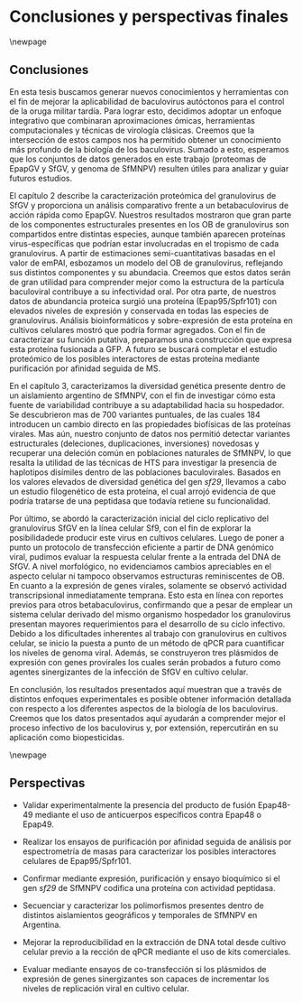 # Conclusiones y perspectivas finales

\newpage

## Conclusiones

En esta tesis buscamos generar nuevos conocimientos y herramientas con el fin de mejorar la aplicabilidad de baculovirus autóctonos para el control de la oruga militar tardía. Para lograr esto, decidimos adoptar un enfoque integrativo que combinaran aproximaciones ómicas, herramientas computacionales y técnicas de virología clásicas. Creemos que la intersección de estos campos nos ha permitido obtener un conocimiento más profundo de la biología de los baculovirus. Sumado a esto, esperamos que los conjuntos de datos generados en este trabajo (proteomas de EpapGV y SfGV, y genoma de SfMNPV) resulten útiles para analizar y guiar futuros estudios.

El capítulo 2 describe la caracterización proteómica del granulovirus de SfGV y proporciona un análisis comparativo frente a un betabaculovirus de acción rápida como EpapGV. Nuestros resultados mostraron que gran parte de los componentes estructurales presentes en los OB de granulovirus son compartidos entre distintas especies, aunque también aparecen proteínas virus-específicas que podrían estar involucradas en el tropismo de cada granulovirus. A partir de estimaciones semi-cuantitativas basadas en el valor de emPAI, esbozamos un modelo del OB de granulovirus, reflejando sus distintos componentes y su abundacia. Creemos que estos datos serán de gran utilidad para comprender mejor como la estructura de la partícula baculoviral contribuye a su infectividad oral. Por otra parte, de nuestros datos de abundancia proteica surgió una proteína (Epap95/Spfr101) con elevados niveles de expresión y conservada en todas las especies de granulovirus. Análisis bioinformáticos y sobre-expresión de esta proteína en cultivos celulares mostró que podría formar agregados. Con el fin de caracterizar su función putativa, preparamos una construcción que expresa esta proteína fusionada a GFP. A futuro se buscará completar el estudio proteómico de los posibles interactores de estas proteína mediante purificación por afinidad seguida de MS.

En el capítulo 3, caracterizamos la diversidad genética presente dentro de un aislamiento argentino de SfMNPV, con el fin de investigar cómo esta fuente de variabilidad contribuye a su adaptabilidad hacia su hospedador. Se descubrieron mas de 700 variantes puntuales, de las cuales 184 introducen un cambio directo en las propiedades biofísicas de las proteínas virales. Mas aún, nuestro conjunto de datos nos permitió detectar variantes estructurales (deleciones, duplicaciones, inversiones) novedosas y recuperar una deleción común en poblaciones naturales de SfMNPV, lo que resalta la utilidad de las técnicas de HTS para investigar la presencia de haplotipos disímiles dentro de las poblaciones baculovirales. Basados en los valores elevados de diversidad genética del gen *sf29*, llevamos a cabo un estudio filogenético de esta proteína, el cual arrojó evidencia de que podría tratarse de una peptidasa que todavía retiene su funcionalidad.

Por último, se abordó la caracterización inicial del ciclo replicativo del granulovirus SfGV en la línea celular Sf9, con el fin de explorar la posibilidadede producir este virus en cultivos celulares. Luego de poner a punto un protocolo de transfección eficiente a partir de DNA genómico viral, pudimos evaluar la respuesta celular frente a la entrada del DNA de SfGV. A nivel morfológico, no evidenciamos cambios apreciables en el aspecto celular ni tampoco observamos estructuras reminiscentes de OB. En cuanto a la expresión de genes virales, solamente se observó actividad transcripsional inmediatamente temprana. Esto esta en línea con reportes previos para otros  betabaculovirus, confirmando que a pesar de emplear un sistema celular derivado del mismo organismo hospedador los granulovirus presentan mayores requerimientos para el desarrollo de su ciclo infectivo. Debido a los dificultades inherentes al trabajo con granulovirus en cultivos celular, se inicio la puesta a punto de un método de qPCR para cuantificar los niveles de genoma viral. Además, se construyeron tres plásmidos de expresión con genes provirales los cuales serán probados a futuro como agentes sinergizantes de la infección de SfGV en cultivo celular.

En conclusión, los resultados presentados aquí muestran que a través de distintos enfoques experimentales es posible obtener información detallada con respecto a los diferentes aspectos de la biología de los baculovirus. Creemos que los datos presentados aquí ayudarán a comprender mejor el proceso infectivo de los baculovirus y, por extensión, repercutirán en su aplicación como biopesticidas.

\newpage

## Perspectivas

- Validar experimentalmente la presencia del producto de fusión Epap48-49 mediante el uso de anticuerpos específicos contra Epap48 o Epap49.

- Realizar los ensayos de purificación por afinidad seguida de análisis por espectrometría de masas para caracterizar los posibles interactores celulares de Epap95/Spfr101. 

- Confirmar mediante expresión, purificación y ensayo bioquímico si el gen *sf29* de SfMNPV codifica una proteína con actividad peptidasa.

- Secuenciar y caracterizar los polimorfismos presentes dentro de distintos aislamientos geográficos y temporales de SfMNPV en Argentina.

- Mejorar la reproducibilidad en la extracción de DNA total desde cultivo celular previo a la rección de qPCR mediante el uso de kits comerciales.

- Evaluar mediante ensayos de co-transfección si los plásmidos de expresión de genes sinergizantes son capaces de incrementar los niveles de replicación viral en cultivo celular.

